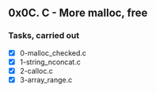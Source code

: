 ## 0x0C. C - More malloc, free
### Tasks, carried out
- [x] 0-malloc_checked.c
- [x] 1-string_nconcat.c
- [x] 2-calloc.c
- [x] 3-array_range.c
